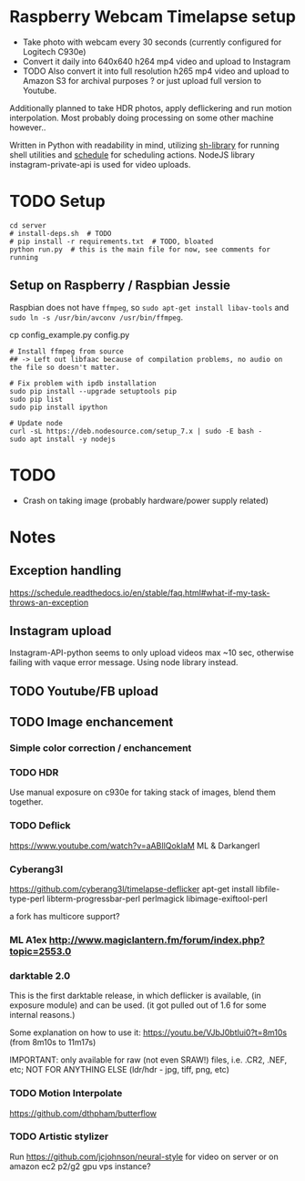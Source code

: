 # Raspberry Webcam Timelapse setup
- Take photo with webcam every 30 seconds (currently configured for Logitech C930e)
- Convert it daily into 640x640 h264 mp4 video and upload to Instagram
- TODO Also convert it into full resolution h265 mp4 video and upload to Amazon S3 for archival purposes ? or just upload full version to Youtube.

Additionally planned to take HDR photos, apply deflickering and run motion interpolation. Most probably doing processing on some other machine however..

Written in Python with readability in mind, utilizing [sh-library](http://amoffat.github.io/sh/) for running shell utilities and [schedule](https://github.com/dbader/schedule) for scheduling actions. NodeJS library instagram-private-api is used for video uploads.

# TODO Setup
    cd server
    # install-deps.sh  # TODO
    # pip install -r requirements.txt  # TODO, bloated
    python run.py  # this is the main file for now, see comments for running

## Setup on Raspberry / Raspbian Jessie

Raspbian does not have `ffmpeg`, so `sudo apt-get install libav-tools` and `sudo ln -s /usr/bin/avconv /usr/bin/ffmpeg`.

cp config_example.py config.py

    # Install ffmpeg from source
    ## -> Left out libfaac because of compilation problems, no audio on the file so doesn't matter.

    # Fix problem with ipdb installation
    sudo pip install --upgrade setuptools pip
    sudo pip list
    sudo pip install ipython

    # Update node 
    curl -sL https://deb.nodesource.com/setup_7.x | sudo -E bash -
    sudo apt install -y nodejs

# TODO 
- Crash on taking image (probably hardware/power supply related)

# Notes
## Exception handling
https://schedule.readthedocs.io/en/stable/faq.html#what-if-my-task-throws-an-exception

## Instagram upload
Instagram-API-python seems to only upload videos max ~10 sec, otherwise failing with vaque error message. Using node library instead.
## TODO Youtube/FB upload
## TODO Image enchancement
### Simple color correction / enchancement
### TODO HDR
Use manual exposure on c930e for taking stack of images, blend them together.
### TODO Deflick
https://www.youtube.com/watch?v=aABIlQokIaM ML & Darkangerl
### Cyberang3l
https://github.com/cyberang3l/timelapse-deflicker
apt-get install libfile-type-perl libterm-progressbar-perl perlmagick libimage-exiftool-perl

a fork has multicore support?
### ML A1ex http://www.magiclantern.fm/forum/index.php?topic=2553.0
### darktable 2.0
This is the first darktable release, in which deflicker is available, (in exposure module) and can be used.
(it got pulled out of 1.6 for some internal reasons.)

Some explanation on how to use it:
https://youtu.be/VJbJ0btlui0?t=8m10s  (from 8m10s to 11m17s)

IMPORTANT: only available for raw (not even SRAW!) files, i.e. .CR2, .NEF, etc; NOT FOR ANYTHING ELSE (ldr/hdr - jpg, tiff, png, etc)


### TODO Motion Interpolate
https://github.com/dthpham/butterflow


### TODO Artistic stylizer
Run https://github.com/jcjohnson/neural-style for video on server or on amazon ec2 p2/g2 gpu vps instance?

